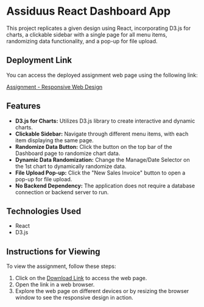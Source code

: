 # Assiduus React Dashboard App

This project replicates a given design using React, incorporating D3.js for charts, a clickable sidebar with a single page for all menu items, randomizing data functionality, and a pop-up for file upload.

## Deployment Link

You can access the deployed assignment web page using the following link:

[Assignment - Responsive Web Design](https://warriorruchi.github.io/Simplotel/)

## Features

- **D3.js for Charts:** Utilizes D3.js library to create interactive and dynamic charts.
- **Clickable Sidebar:** Navigate through different menu items, with each item displaying the same page.
- **Randomize Data Button:** Click the button on the top bar of the Dashboard page to randomize chart data.
- **Dynamic Data Randomization:** Change the Manage/Date Selector on the 1st chart to dynamically randomize data.
- **File Upload Pop-up:** Click the "New Sales Invoice" button to open a pop-up for file upload.
- **No Backend Dependency:** The application does not require a database connection or backend server to run.


## Technologies Used

- React
- D3.js

## Instructions for Viewing

To view the assignment, follow these steps:

1. Click on the [Download Link](https://github.com/warriorruchi/Assiduus-Assigement) to access the web page.
2. Open the link in a web browser.
3. Explore the web page on different devices or by resizing the browser window to see the responsive design in action.
